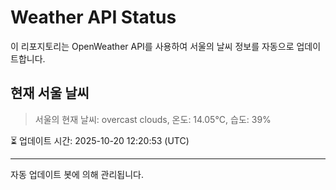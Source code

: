 
# Weather API Status

이 리포지토리는 OpenWeather API를 사용하여 서울의 날씨 정보를 자동으로 업데이트합니다.

## 현재 서울 날씨
> 서울의 현재 날씨: overcast clouds, 온도: 14.05°C, 습도: 39%

⏳ 업데이트 시간: 2025-10-20 12:20:53 (UTC)

---
자동 업데이트 봇에 의해 관리됩니다.
